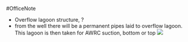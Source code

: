 #OfficeNote
- Overflow lagoon structure,
?
- from the well there will be a permanent pipes laid to overflow lagoon. This lagoon is then taken for AWRC suction, bottom or top
![](https://i.imgur.com/iWWalzM.png)
<!--SR:!2024-07-06,3,250-->
